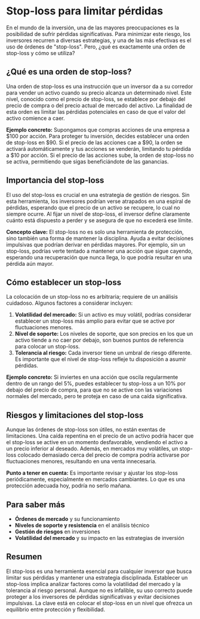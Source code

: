 # Stop-loss para limitar pérdidas

En el mundo de la inversión, una de las mayores preocupaciones es la posibilidad de sufrir pérdidas significativas. Para minimizar este riesgo, los inversores recurren a diversas estrategias, y una de las más efectivas es el uso de órdenes de "stop-loss". Pero, ¿qué es exactamente una orden de stop-loss y cómo se utiliza?

## ¿Qué es una orden de stop-loss?

Una orden de stop-loss es una instrucción que un inversor da a su corredor para vender un activo cuando su precio alcanza un determinado nivel. Este nivel, conocido como el precio de stop-loss, se establece por debajo del precio de compra o del precio actual de mercado del activo. La finalidad de esta orden es limitar las pérdidas potenciales en caso de que el valor del activo comience a caer.

**Ejemplo concreto:** Supongamos que compras acciones de una empresa a $100 por acción. Para proteger tu inversión, decides establecer una orden de stop-loss en $90. Si el precio de las acciones cae a $90, la orden se activará automáticamente y tus acciones se venderán, limitando tu pérdida a $10 por acción. Si el precio de las acciones sube, la orden de stop-loss no se activa, permitiendo que sigas beneficiándote de las ganancias.

## Importancia del stop-loss

El uso del stop-loss es crucial en una estrategia de gestión de riesgos. Sin esta herramienta, los inversores podrían verse atrapados en una espiral de pérdidas, esperando que el precio de un activo se recupere, lo cual no siempre ocurre. Al fijar un nivel de stop-loss, el inversor define claramente cuánto está dispuesto a perder y se asegura de que no excederá ese límite.

**Concepto clave:** El stop-loss no es solo una herramienta de protección, sino también una forma de mantener la disciplina. Ayuda a evitar decisiones impulsivas que podrían derivar en pérdidas mayores. Por ejemplo, sin un stop-loss, podrías verte tentado a mantener una acción que sigue cayendo, esperando una recuperación que nunca llega, lo que podría resultar en una pérdida aún mayor.

## Cómo establecer un stop-loss

La colocación de un stop-loss no es arbitraria; requiere de un análisis cuidadoso. Algunos factores a considerar incluyen:

1. **Volatilidad del mercado:** Si un activo es muy volátil, podrías considerar establecer un stop-loss más amplio para evitar que se active por fluctuaciones menores.
2. **Nivel de soporte:** Los niveles de soporte, que son precios en los que un activo tiende a no caer por debajo, son buenos puntos de referencia para colocar un stop-loss.
3. **Tolerancia al riesgo:** Cada inversor tiene un umbral de riesgo diferente. Es importante que el nivel de stop-loss refleje tu disposición a asumir pérdidas.

**Ejemplo concreto:** Si inviertes en una acción que oscila regularmente dentro de un rango del 5%, puedes establecer tu stop-loss a un 10% por debajo del precio de compra, para que no se active con las variaciones normales del mercado, pero te proteja en caso de una caída significativa.

## Riesgos y limitaciones del stop-loss

Aunque las órdenes de stop-loss son útiles, no están exentas de limitaciones. Una caída repentina en el precio de un activo podría hacer que el stop-loss se active en un momento desfavorable, vendiendo el activo a un precio inferior al deseado. Además, en mercados muy volátiles, un stop-loss colocado demasiado cerca del precio de compra podría activarse por fluctuaciones menores, resultando en una venta innecesaria.

**Punto a tener en cuenta:** Es importante revisar y ajustar los stop-loss periódicamente, especialmente en mercados cambiantes. Lo que es una protección adecuada hoy, podría no serlo mañana.

## Para saber más

- **Órdenes de mercado** y su funcionamiento
- **Niveles de soporte y resistencia** en el análisis técnico
- **Gestión de riesgos** en inversiones
- **Volatilidad del mercado** y su impacto en las estrategias de inversión

## Resumen

El stop-loss es una herramienta esencial para cualquier inversor que busca limitar sus pérdidas y mantener una estrategia disciplinada. Establecer un stop-loss implica analizar factores como la volatilidad del mercado y la tolerancia al riesgo personal. Aunque no es infalible, su uso correcto puede proteger a los inversores de pérdidas significativas y evitar decisiones impulsivas. La clave está en colocar el stop-loss en un nivel que ofrezca un equilibrio entre protección y flexibilidad.